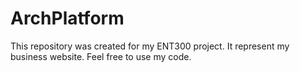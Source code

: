 # ArchPlatform
This repository was created for my ENT300 project. It represent my business website. Feel free to use my code.
